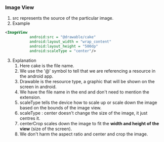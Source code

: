 ### Image View

1. src represents the source of the particular image.
2. Example
```XML
<ImageView
		   android:src = "@drawable/cake"
		   android:layout_width = "wrap_content"
		   android:layout_height = "500dp"
		   android:scaleType = "center"/>
```
3. Explanation
	1. Here cake is the file name.
	2. We use the '@' symbol to tell that we are referencing a resource in the android app.
	3. Drawable is the resource type, a graphic that will be shown on the screen in android.
	4. We have the file name in the end and don't need to mention the extension.
	5. scaleType tells the device how to scale up or scale down the image based on the bounds of the image view.
	6. scaleType : center doesn't change the size of the image, it just centres it.
	7. centerCrop scales down the image to fit the **width and height of the view** (size of the screen).
	8. We don't harm the aspect ratio and center and crop the image.